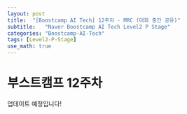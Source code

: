```yaml
---
layout: post
title:  "[Boostcamp AI Tech] 12주차 - MRC (대회 중간 공유)"
subtitle:   "Naver Boostcamp AI Tech Level2 P Stage"
categories: "Boostcamp-AI-Tech"
tags: [Level2-P-Stage]
use_math: true
---
```


# 부스트캠프 12주차

업데이트 예정입니다!
